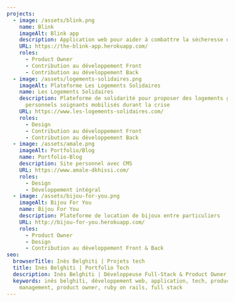 ```yaml
---
projects:
  - image: /assets/blink.png
    name: Blink
    imageAlt: Blink app
    description: Application web pour aider à combattre la sécheresse oculaire
    URL: https://the-blink-app.herokuapp.com/
    roles:
      - Product Owner
      - Contribution au développement Front
      - Contribution au développement Back
  - image: /assets/logements-solidaires.png
    imageAlt: Plateforme Les Logements Solidaires
    name: Les Logements Solidaires
    description: Plateforme de solidarité pour proposer des logements gratuits aux
      personnels soignants mobilisés durant la crise
    URL: https://www.les-logements-solidaires.com/
    roles:
      - Design
      - Contribution au développement Front
      - Contribution au développement Back
  - image: /assets/amale.png
    imageAlt: Portfolio/Blog
    name: Portfolio-Blog
    description: Site personnel avec CMS
    URL: https://www.amale-dkhissi.com/
    roles:
      - Design
      - Développement intégral
  - image: /assets/bijou-for-you.png
    imageAlt: Bijou For You
    name: Bijou For You
    description: Plateforme de location de bijoux entre particuliers
    URL: http://bijou-for-you.herokuapp.com/
    roles:
      - Product Owner
      - Design
      - Contribution au développement Front & Back
seo:
  browserTitle: Inès Belghiti | Projets tech
  title: Inès Belghiti | Portfolio Tech
  description: Inès Belghiti | Développeuse Full-Stack & Product Owner
  keywords: inès belghiti, développement web, application, tech, product
    management, product owner, ruby on rails, full stack
---
```

